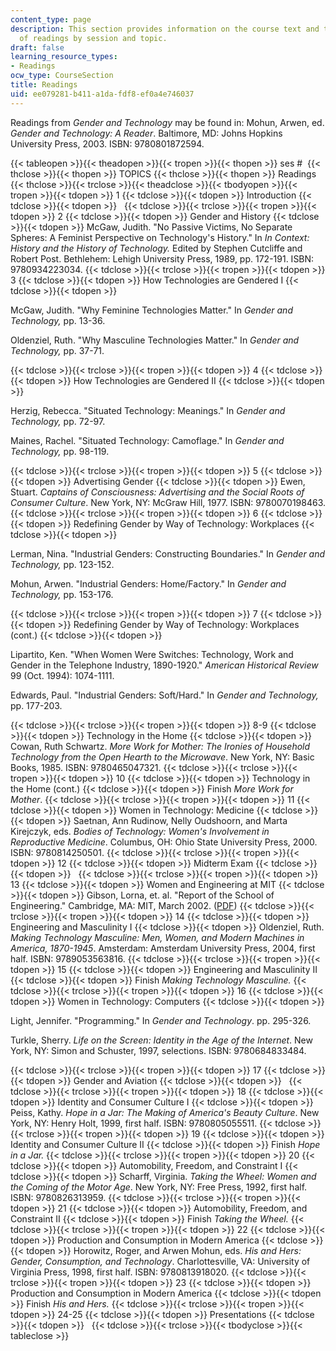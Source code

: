 ```yaml
---
content_type: page
description: This section provides information on the course text and the schedule
  of readings by session and topic.
draft: false
learning_resource_types:
- Readings
ocw_type: CourseSection
title: Readings
uid: ee079281-b411-a1da-fdf8-ef0a4e746037
---
```

Readings from *Gender and* *Technology* may be found in: Mohun, Arwen, ed. *Gender and Technology: A Reader*. Baltimore, MD: Johns Hopkins University Press, 2003. ISBN: 9780801872594.

{{< tableopen >}}{{< theadopen >}}{{< tropen >}}{{< thopen >}}
ses # 
{{< thclose >}}{{< thopen >}}
TOPICS
{{< thclose >}}{{< thopen >}}
Readings
{{< thclose >}}{{< trclose >}}{{< theadclose >}}{{< tbodyopen >}}{{< tropen >}}{{< tdopen >}}
1
{{< tdclose >}}{{< tdopen >}}
Introduction
{{< tdclose >}}{{< tdopen >}}
 
{{< tdclose >}}{{< trclose >}}{{< tropen >}}{{< tdopen >}}
2
{{< tdclose >}}{{< tdopen >}}
Gender and History
{{< tdclose >}}{{< tdopen >}}
McGaw, Judith. "No Passive Victims, No Separate Spheres: A Feminist Perspective on Technology's History." In *In Context: History and the History of Technology.* Edited by Stephen Cutcliffe and Robert Post. Bethlehem: Lehigh University Press, 1989, pp. 172-191. ISBN: 9780934223034.
{{< tdclose >}}{{< trclose >}}{{< tropen >}}{{< tdopen >}}
3
{{< tdclose >}}{{< tdopen >}}
How Technologies are Gendered I
{{< tdclose >}}{{< tdopen >}}

McGaw, Judith. "Why Feminine Technologies Matter." In *Gender and Technology,* pp. 13-36.

Oldenziel, Ruth. "Why Masculine Technologies Matter." In *Gender and Technology,* pp. 37-71.

{{< tdclose >}}{{< trclose >}}{{< tropen >}}{{< tdopen >}}
4
{{< tdclose >}}{{< tdopen >}}
How Technologies are Gendered II
{{< tdclose >}}{{< tdopen >}}

Herzig, Rebecca. "Situated Technology: Meanings." In *Gender and Technology,* pp. 72-97.

Maines, Rachel. "Situated Technology: Camoflage." In *Gender and Technology,* pp. 98-119.

{{< tdclose >}}{{< trclose >}}{{< tropen >}}{{< tdopen >}}
5
{{< tdclose >}}{{< tdopen >}}
Advertising Gender
{{< tdclose >}}{{< tdopen >}}
Ewen, Stuart. *Captains of Consciousness: Advertising and the Social Roots of Consumer Culture*. New York, NY: McGraw Hill, 1977. ISBN: 9780070198463.
{{< tdclose >}}{{< trclose >}}{{< tropen >}}{{< tdopen >}}
6
{{< tdclose >}}{{< tdopen >}}
Redefining Gender by Way of Technology: Workplaces
{{< tdclose >}}{{< tdopen >}}

Lerman, Nina. "Industrial Genders: Constructing Boundaries." In *Gender and Technology,* pp. 123-152.

Mohun, Arwen. "Industrial Genders: Home/Factory." In *Gender and Technology,* pp. 153-176.

{{< tdclose >}}{{< trclose >}}{{< tropen >}}{{< tdopen >}}
7
{{< tdclose >}}{{< tdopen >}}
Redefining Gender by Way of Technology: Workplaces (cont.)
{{< tdclose >}}{{< tdopen >}}

Lipartito, Ken. "When Women Were Switches: Technology, Work and Gender in the Telephone Industry, 1890-1920." *American Historical Review* 99 (Oct. 1994): 1074-1111.

Edwards, Paul. "Industrial Genders: Soft/Hard." In *Gender and Technology,* pp. 177-203.

{{< tdclose >}}{{< trclose >}}{{< tropen >}}{{< tdopen >}}
8-9
{{< tdclose >}}{{< tdopen >}}
Technology in the Home
{{< tdclose >}}{{< tdopen >}}
Cowan, Ruth Schwartz. *More Work for Mother: The Ironies of Household Technology from the Open Hearth to the Microwave*. New York, NY: Basic Books, 1985. ISBN: 9780465047321.
{{< tdclose >}}{{< trclose >}}{{< tropen >}}{{< tdopen >}}
10
{{< tdclose >}}{{< tdopen >}}
Technology in the Home (cont.)
{{< tdclose >}}{{< tdopen >}}
Finish *More Work for Mother*.
{{< tdclose >}}{{< trclose >}}{{< tropen >}}{{< tdopen >}}
11
{{< tdclose >}}{{< tdopen >}}
Women in Technology: Medicine
{{< tdclose >}}{{< tdopen >}}
Saetnan, Ann Rudinow, Nelly Oudshoorn, and Marta Kirejczyk, eds. *Bodies of Technology: Women's Involvement in Reproductive Medicine*. Columbus, OH: Ohio State University Press, 2000. ISBN: 9780814250501.
{{< tdclose >}}{{< trclose >}}{{< tropen >}}{{< tdopen >}}
12
{{< tdclose >}}{{< tdopen >}}
Midterm Exam
{{< tdclose >}}{{< tdopen >}}
 
{{< tdclose >}}{{< trclose >}}{{< tropen >}}{{< tdopen >}}
13
{{< tdclose >}}{{< tdopen >}}
Women and Engineering at MIT
{{< tdclose >}}{{< tdopen >}}
Gibson, Lorna, et. al. "Report of the School of Engineering." Cambridge, MA: MIT, March 2002. ([PDF](http://web.mit.edu/faculty/reports/pdf/soe.pdf))
{{< tdclose >}}{{< trclose >}}{{< tropen >}}{{< tdopen >}}
14
{{< tdclose >}}{{< tdopen >}}
Engineering and Masculinity I
{{< tdclose >}}{{< tdopen >}}
Oldenziel, Ruth. *Making Technology Masculine: Men, Women, and Modern Machines in America, 1870-1945*. Amsterdam: Amsterdam University Press, 2004, first half. ISBN: 9789053563816.
{{< tdclose >}}{{< trclose >}}{{< tropen >}}{{< tdopen >}}
15
{{< tdclose >}}{{< tdopen >}}
Engineering and Masculinity II
{{< tdclose >}}{{< tdopen >}}
Finish *Making Technology Masculine.*
{{< tdclose >}}{{< trclose >}}{{< tropen >}}{{< tdopen >}}
16
{{< tdclose >}}{{< tdopen >}}
Women in Technology: Computers
{{< tdclose >}}{{< tdopen >}}

Light, Jennifer. "Programming." In *Gender and Technology*. pp. 295-326.

Turkle, Sherry. *Life on the Screen: Identity in the Age of the Internet*. New York, NY: Simon and Schuster, 1997, selections. ISBN: 9780684833484.

{{< tdclose >}}{{< trclose >}}{{< tropen >}}{{< tdopen >}}
17
{{< tdclose >}}{{< tdopen >}}
Gender and Aviation
{{< tdclose >}}{{< tdopen >}}
 
{{< tdclose >}}{{< trclose >}}{{< tropen >}}{{< tdopen >}}
18
{{< tdclose >}}{{< tdopen >}}
Identity and Consumer Culture I
{{< tdclose >}}{{< tdopen >}}
Peiss, Kathy. *Hope in a Jar: The Making of America's Beauty Culture*. New York, NY: Henry Holt, 1999, first half. ISBN: 9780805055511.
{{< tdclose >}}{{< trclose >}}{{< tropen >}}{{< tdopen >}}
19
{{< tdclose >}}{{< tdopen >}}
Identity and Consumer Culture II
{{< tdclose >}}{{< tdopen >}}
Finish *Hope in a Jar.*
{{< tdclose >}}{{< trclose >}}{{< tropen >}}{{< tdopen >}}
20
{{< tdclose >}}{{< tdopen >}}
Automobility, Freedom, and Constraint I
{{< tdclose >}}{{< tdopen >}}
Scharff, Virginia. *Taking* *the Wheel: Women and the Coming of the Motor Age*. New York, NY: Free Press, 1992, first half. ISBN: 9780826313959.
{{< tdclose >}}{{< trclose >}}{{< tropen >}}{{< tdopen >}}
21
{{< tdclose >}}{{< tdopen >}}
Automobility, Freedom, and Constraint II
{{< tdclose >}}{{< tdopen >}}
Finish *Taking the Wheel.*
{{< tdclose >}}{{< trclose >}}{{< tropen >}}{{< tdopen >}}
22
{{< tdclose >}}{{< tdopen >}}
Production and Consumption in Modern America
{{< tdclose >}}{{< tdopen >}}
Horowitz, Roger, and Arwen Mohun, eds. *His and Hers: Gender, Consumption, and Technology*. Charlottesville, VA: University of Virginia Press, 1998, first half. ISBN: 9780813918020.
{{< tdclose >}}{{< trclose >}}{{< tropen >}}{{< tdopen >}}
23
{{< tdclose >}}{{< tdopen >}}
Production and Consumption in Modern America
{{< tdclose >}}{{< tdopen >}}
Finish *His and Hers.*
{{< tdclose >}}{{< trclose >}}{{< tropen >}}{{< tdopen >}}
24-25
{{< tdclose >}}{{< tdopen >}}
Presentations
{{< tdclose >}}{{< tdopen >}}
 
{{< tdclose >}}{{< trclose >}}{{< tbodyclose >}}{{< tableclose >}}